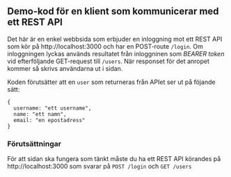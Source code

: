 ## Demo-kod för en klient som kommunicerar med ett REST API

Det här är en enkel webbsida som erbjuder en inloggning mot ett REST API som kör på http://localhost:3000 och har en POST-route `/login`. Om inloggningen lyckas används resultatet från inloggninen som _BEARER token_ vid efterföljande GET-request till `/users`. När responset för det anropet kommer så skrivs användarna ut i sidan.

Koden förutsätter att en `user` som returneras från APIet ser ut på föjande sätt:

```
{
  username: "ett username",
  name: "ett namn",
  email: "en epostadress"
}
```

### Förutsättningar

För att sidan ska fungera som tänkt måste du ha ett REST API körandes på http://localhost:3000 som svarar på `POST /login` och `GET /users`
